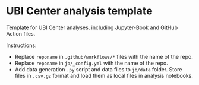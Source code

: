 # UBI Center analysis template
Template for UBI Center analyses, including Jupyter-Book and GitHub Action files.

Instructions:
* Replace `reponame` in `.github/workflows/*` files with the name of the repo.
* Replace `reponame` in `jb/_config.yml` with the name of the repo.
* Add data generation `.py` script and data files to `jb/data` folder.
Store files in `.csv.gz` format and load them as local files in analysis notebooks.